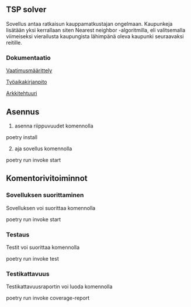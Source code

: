## TSP solver

Sovellus antaa ratkaisun kauppamatkustajan ongelmaan. Kaupunkeja lisätään yksi kerrallaan siten Nearest neighbor -algoritmilla, eli valitsemalla viimeiseksi vierailusta kaupungista lähimpänä oleva kaupunki seuraavaksi reitille.

### Dokumentaatio

[Vaatimusmäärittely](https://github.com/mikkope123/ot-harjoitustyo/blob/master/dokumentaatio/vaatimusmaarittely.md)

[Työaikakirjanpito](https://github.com/mikkope123/ot-harjoitustyo/blob/master/dokumentaatio/tyoaikakirjanpito.md)

[Arkkitehtuuri](https://github.com/mikkope123/ot-harjoitustyo/blob/master/dokumentaatio/arkkitehtuuri.md)

## Asennus

1. asenna riippuvuudet komennolla

poetry install

2. aja sovellus komennolla

poetry run invoke start

## Komentorivitoiminnot

### Sovelluksen suorittaminen

Sovelluksen voi suorittaa komennolla

poetry run invoke start

### Testaus

Testit voi suorittaa komennolla

poetry run invoke test

### Testikattavuus

Testikattavuusraportin voi luoda komennolla

poetry run invoke coverage-report
